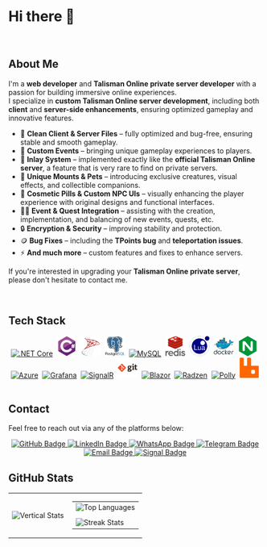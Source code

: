 # Hi there 👋

<br/>

## About Me

I'm a **web developer** and **Talisman Online private server developer** with a passion for building immersive online experiences.  
I specialize in **custom Talisman Online server development**, including both **client** and **server-side enhancements**, ensuring optimized gameplay and innovative features.

- 🧼 **Clean Client & Server Files** – fully optimized and bug-free, ensuring stable and smooth gameplay.
- 🧩 **Custom Events** – bringing unique gameplay experiences to players.
- 💎 **Inlay System** – implemented exactly like the **official Talisman Online server**, a feature that is very rare to find on private servers.  
- 🦄 **Unique Mounts & Pets** – introducing exclusive creatures, visual effects, and collectible companions.
- 🎨 **Cosmetic Pills & Custom NPC UIs** – visually enhancing the player experience with original designs and functional interfaces.
- 🧙‍♂️ **Event & Quest Integration** – assisting with the creation, implementation, and balancing of new events, quests, etc.
- 🔒 **Encryption & Security** – improving stability and protection.
- 🪙 **Bug Fixes** – including the **TPoints bug** and **teleportation issues**.
- ⚡ **And much more** – custom features and fixes to enhance servers.

If you're interested in upgrading your **Talisman Online private server**, please don't hesitate to contact me.

<br/>

## Tech Stack

<div align="center">
  <!-- .NET Core -->
  <a href="https://dotnet.microsoft.com/" target="_blank"><img src="https://softellar.com/tech-logos/dotnetcore.svg" alt=".NET Core" title=".NET Core" width="40" height="40" style="border: 0;" /></a>&nbsp;
  <!-- C# -->
  <a href="https://docs.microsoft.com/en-us/dotnet/csharp/" target="_blank"><img src="https://raw.githubusercontent.com/devicons/devicon/master/icons/csharp/csharp-original.svg" alt="C#" title="C#" width="40" height="40" style="border: 0;" /></a>&nbsp;
  <!-- Microsoft SQL Server -->
  <a href="https://www.microsoft.com/en-us/sql-server" target="_blank"><img src="https://raw.githubusercontent.com/devicons/devicon/master/icons/microsoftsqlserver/microsoftsqlserver-original.svg" alt="MSSQL" title="Microsoft SQL Server" width="40" height="40" style="border: 0;" /></a>&nbsp;
  <!-- PostgreSQL -->
  <a href="https://www.postgresql.org/" target="_blank"><img src="https://raw.githubusercontent.com/devicons/devicon/master/icons/postgresql/postgresql-original-wordmark.svg" alt="PostgreSQL" title="PostgreSQL" width="40" height="40" style="border: 0;" /></a>&nbsp;
  <!-- MySQL -->
  <a href="https://www.mysql.com/" target="_blank"><img src="https://softellar.com/tech-logos/mysql.svg" alt="MySQL" title="MySQL" width="40" height="40" style="border: 0;" /></a>&nbsp;
  <!-- Redis -->
  <a href="https://redis.io/" target="_blank"><img src="https://raw.githubusercontent.com/devicons/devicon/master/icons/redis/redis-original-wordmark.svg" alt="Redis" title="Redis" width="40" height="40" style="border: 0;" /></a>&nbsp;
  <!-- Lua -->
  <a href="https://www.lua.org/" target="_blank"><img src="https://raw.githubusercontent.com/devicons/devicon/master/icons/lua/lua-original.svg" alt="Lua" title="Lua" width="40" height="40" style="border: 0;" /></a>&nbsp;
  <!-- Docker -->
  <a href="https://www.docker.com/" target="_blank"><img src="https://raw.githubusercontent.com/devicons/devicon/master/icons/docker/docker-original-wordmark.svg" alt="Docker" title="Docker" width="40" height="40" style="border: 0;" /></a>&nbsp;
  <!-- Nginx -->
  <a href="https://nginx.org/" target="_blank"><img src="https://raw.githubusercontent.com/devicons/devicon/master/icons/nginx/nginx-original.svg" alt="Nginx" title="Nginx" width="40" height="40" style="border: 0;" /></a>&nbsp;
  <!-- Azure -->
  <a href="https://azure.microsoft.com/" target="_blank"><img src="https://softellar.com/tech-logos/azure.svg" alt="Azure" title="Azure" width="40" height="40" style="border: 0;" /></a>&nbsp;
  <!-- Grafana -->
  <a href="https://grafana.com/" target="_blank"><img src="https://upload.wikimedia.org/wikipedia/commons/3/3b/Grafana_icon.svg" alt="Grafana" title="Grafana" width="40" height="40" style="border: 0;" /></a>&nbsp;
  <!-- SignalR -->
  <a href="https://dotnet.microsoft.com/apps/aspnet/signalr" target="_blank"><img src="https://softellar.com/tech-logos/signalr.png" alt="SignalR" title="SignalR" width="40" height="40" style="border: 0;" /></a>&nbsp;
  <!-- Git -->
  <a href="https://git-scm.com/" target="_blank"><img src="https://raw.githubusercontent.com/devicons/devicon/master/icons/git/git-original-wordmark.svg" alt="Git" title="Git" width="40" height="40" style="border: 0;" /></a>&nbsp;
  <!-- Blazor -->
  <a href="https://dotnet.microsoft.com/apps/aspnet/web-apps/blazor" target="_blank"><img src="https://upload.wikimedia.org/wikipedia/commons/d/d0/Blazor.png" alt="Blazor" title="Blazor" width="40" height="40" style="border: 0;" /></a>&nbsp;
  <!-- Radzen -->
  <a href="https://www.radzen.com/" target="_blank"><img src="https://images.crunchbase.com/image/upload/c_pad,f_auto,q_auto:eco,dpr_1/bunmop16i7jodw52jdbm" alt="Radzen" title="Radzen" width="40" height="40" style="border: 0;" /></a>&nbsp;
  <!-- Polly -->
  <a href="https://www.pollydocs.org/" target="_blank"><img src="https://raw.githubusercontent.com/App-vNext/Polly/main/Polly-Logo.png" alt="Polly" title="Polly" width="40" height="40" style="border: 0;" /></a>&nbsp;
  <!-- RABBITMQ -->
  <a href="https://www.rabbitmq.com/" target="_blank"><img src="https://raw.githubusercontent.com/devicons/devicon/master/icons/rabbitmq/rabbitmq-original.svg" alt="RabbitMQ" title="RabbitMQ" width="40" height="40" style="border: 0;" /></a>
</div>

</br>

## Contact

Feel free to reach out via any of the platforms below:

<div align="center">
  <a href="https://github.com/goofy5752" target="_blank">
    <img src="https://img.shields.io/badge/-GitHub-181717?style=for-the-badge&logo=github" alt="GitHub Badge" style="border: 0;" />
  </a>
  <a href="https://www.linkedin.com/in/goofy5752" target="_blank">
    <img src="https://img.shields.io/badge/-LinkedIn-blue?style=for-the-badge&logo=Linkedin&logoColor=white" alt="LinkedIn Badge" style="border: 0;" />
  </a>
  <a href="https://wa.me/+359897056039" target="_blank">
    <img src="https://img.shields.io/badge/WhatsApp-25D366?style=for-the-badge&logo=whatsapp&logoColor=white" alt="WhatsApp Badge" style="border: 0;" />
  </a>
  <a href="https://t.me/lowercasename" target="_blank">
    <img src="https://img.shields.io/badge/Telegram-0088CC?style=for-the-badge&logo=telegram&logoColor=white" alt="Telegram Badge" style="border: 0;" />
  </a>
  <a href="mailto:m.asenov5752@gmail.com" target="_blank">
    <img src="https://img.shields.io/badge/-Gmail-c14438?style=for-the-badge&logo=Gmail&logoColor=white" alt="Email Badge" style="border: 0;" />
  </a>
  <a href="https://signal.me/#eu/c9xieczkCH_XfAhEa1sw0Z4oZn_k7V1ZRk5aLtS8y5pFbsQ6TBJD47iRHUUKfv6r" target="_blank">
    <img src="https://img.shields.io/badge/Signal-3A76F0?style=for-the-badge&logo=signal&logoColor=white" alt="Signal Badge" style="border: 0;" />
  </a>
</div>

## GitHub Stats

<table align="center" style="border: none !important; background: transparent !important;">
  <tr style="border: none !important; background: transparent !important;">
    <td valign="middle" style="border: none !important; background: transparent !important;">
      <!-- Vertical Card (height = 400px) -->
      <img src="https://github-readme-stats.vercel.app/api/top-langs/?username=goofy5752&theme=radical&layout=donut-vertical" alt="Vertical Stats" height="400" style="border: none !important; background: transparent !important;" />
    </td>
    <td valign="middle" style="border: none !important; background: transparent !important; padding-left: 10px !important;">
      <table style="border: none !important; background: transparent !important;">
        <tr style="border: none !important; background: transparent !important;">
          <td style="border: none !important; background: transparent !important;">
            <!-- First Horizontal Card (200px height, 300px width) -->
            <img src="https://github-readme-stats-pi-rust-32.vercel.app/api?username=goofy5752&show_icons=true&hide_border=true&theme=radical" alt="Top Languages" height="200" width="300" style="border: none !important; background: transparent !important;" />
          </td>
        </tr>
        <tr style="border: none !important; background: transparent !important;">
          <td style="padding-top: 10px !important; border: none !important; background: transparent !important;">
            <!-- Second Horizontal Card (200px height, 300px width) -->
            <img src="https://github-readme-streak-stats-eight-blue-32.vercel.app/?user=goofy5752&theme=radical" alt="Streak Stats" height="200" width="300" style="border: none !important; background: transparent !important;" />
          </td>
        </tr>
      </table>
    </td>
  </tr>
</table>

<br/>

<!--
SEO Keywords: Talisman Online private server, Talisman Online developer, Talisman Online custom events, Talisman Online inlay system, Talisman Online quest creation, Talisman Online server files, custom Talisman online developer, game modding
-->
